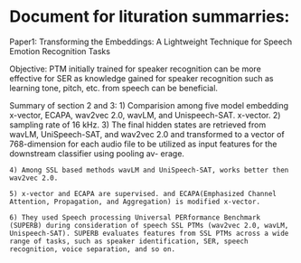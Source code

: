 # Document for lituration summarries:

Paper1: Transforming the Embeddings: A Lightweight Technique for Speech Emotion Recognition Tasks

Objective: PTM initially trained for speaker recognition can be more effective for SER as knowledge gained for speaker recognition such as learning tone, pitch, etc. from speech can be beneficial.

Summary of section 2 and 3:
    1) Comparision among five model embedding x-vector, ECAPA, wav2vec 2.0, wavLM, and Unispeech-SAT. x-vector.
    2) sampling rate of 16 kHz.
    3) The final hidden states are retrieved from wavLM, UniSpeech-SAT, and wav2vec 2.0 and transformed to a vector of 768-dimension for each audio file to be utilized as input features for the downstream classifier using pooling av- erage.

    4) Among SSL based methods wavLM and UniSpeech-SAT, works better then wav2vec 2.0.

    5) x-vector and ECAPA are supervised. and ECAPA(Emphasized Channel Attention, Propagation, and Aggregation) is modified x-vector.

    6) They used Speech processing Universal PERformance Benchmark (SUPERB) during consideration of speech SSL PTMs (wav2vec 2.0, wavLM, Unispeech-SAT). SUPERB evaluates features from SSL PTMs across a wide range of tasks, such as speaker identification, SER, speech recognition, voice separation, and so on.